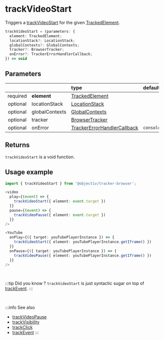 # trackVideoStart

Triggers a [trackVideoStart](/taxonomy/events/VideoPauseEvent.md) for the given [TrackedElement](/tracking/api-reference/definitions/TrackedElement.md).

```typescript
trackVideoStart = (parameters: {
  element: TrackedElement;
  locationStack?: LocationStack;
  globalContexts?: GlobalContexts;
  tracker?: BrowserTracker;
  onError?: TrackerErrorHandlerCallback;
}) => void
```

## Parameters
|          |             | type                                                                                                                                                     | default value
| :-:      | :--         | :--                                                                                                                                                      | :--           
| required | **element**    | [TrackedElement](/tracking/api-reference/definitions/TrackedElement.md)                           |
| optional | locationStack  | [LocationStack](/tracking/api-reference/core/LocationStack.md)                                    |
| optional | globalContexts | [GlobalContexts](/tracking/api-reference/core/GlobalContexts.md)                                  |
| optional | tracker        | [BrowserTracker](/tracking/api-reference/general/BrowserTracker.md)                               |
| optional | onError        | [TrackerErrorHandlerCallback](/tracking/api-reference/definitions/TrackerErrorHandlerCallback.md) | `console.error`

## Returns
`trackVideoStart` is a void function.

## Usage example

```typescript jsx
import { trackVideoStart } from '@objectiv/tracker-browser';
```

```typescript jsx
<video
  play={(event) => {
    trackVideoStart({ element: event.target })
  }}
  pause={(event) => {
    trackVideoPause({ element: event.target })
  }}
/>
```

```typescript jsx
<YouTube
  onPlay={({ target: youTubePlayerInstance }) => {
    trackVideoStart({ element: youTubePlayerInstance.getIframe() })
  }}
  onPause={({ target: youTubePlayerInstance }) => {
    trackVideoPause({ element: youTubePlayerInstance.getIframe() })
  }}
/>
```

<br />

:::tip Did you know ?
`trackVideoStart` is just syntactic sugar on top of [trackEvent](/tracking/api-reference/eventTrackers/trackEvent.md).
:::

<br />

:::info See also
- [trackVideoPause](/tracking/api-reference/eventTrackers/trackVideoPause.md)
- [trackVisibility](/tracking/api-reference/eventTrackers/trackVisibility.md)
- [trackClick](/tracking/api-reference/eventTrackers/trackClick.md)
- [trackEvent](/tracking/api-reference/eventTrackers/trackEvent.md)
  :::
